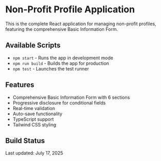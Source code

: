 # Non-Profit Profile Application

This is the complete React application for managing non-profit profiles, featuring the comprehensive Basic Information Form.

## Available Scripts

- `npm start` - Runs the app in development mode
- `npm run build` - Builds the app for production
- `npm test` - Launches the test runner

## Features

- Comprehensive Basic Information Form with 6 sections
- Progressive disclosure for conditional fields
- Real-time validation
- Auto-save functionality
- TypeScript support
- Tailwind CSS styling

## Build Status

Last updated: July 17, 2025